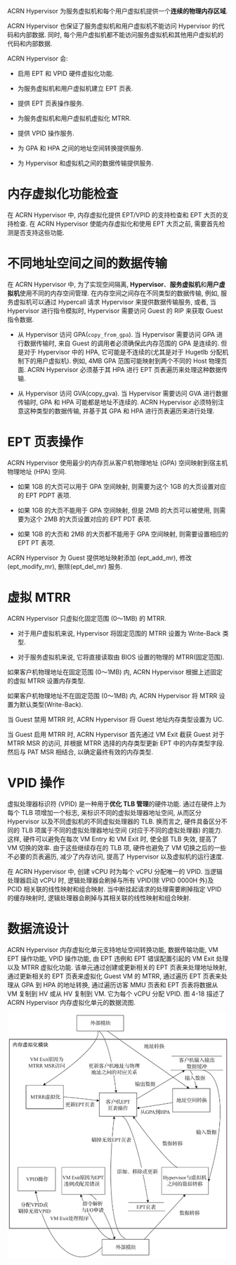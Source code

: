 
ACRN Hypervisor 为服务虚拟机和每个用户虚拟机提供一个**连续的物理内存区域**.

ACRN Hypervisor 也保证了服务虚拟机和用户虚拟机不能访问 Hypervisor 的代码和内部数据. 同时, 每个用户虚拟机都不能访问服务虚拟机和其他用户虚拟机的代码和内部数据.

ACRN Hypervisor 会:

* 启用 EPT 和 VPID 硬件虚拟化功能.

* 为服务虚拟机和用户虚拟机建立 EPT 页表.

* 提供 EPT 页表操作服务.

* 为服务虚拟机和用户虚拟机虚拟化 MTRR.

* 提供 VPID 操作服务.

* 为 GPA 和 HPA 之间的地址空间转换提供服务.

* 为 Hypervisor 和虚拟机之间的数据传输提供服务.

# 内存虚拟化功能检查

在 ACRN Hypervisor 中, 内存虚拟化提供 EPT/VPID 的支持检查和 EPT 大页的支持检查. 在 ACRN Hypervisor 使能内存虚拟化和使用 EPT 大页之前, 需要首先检测是否支持这些功能.

# 不同地址空间之间的数据传输

在 ACRN Hypervisor 中, 为了实现空间隔离, **Hypervisor**、**服务虚拟机**和**用户虚拟机**使用不同的内存空间管理. 在内存空间之间存在不同类型的数据传输, 例如, 服务虚拟机可以通过 Hypercall 请求 Hypervisor 来提供数据传输服务, 或者, 当 Hypervisor 进行指令模拟时, Hypervisor 需要访问 Guest 的 RIP 来获取 Guest 指令数据.

* 从 Hypervisor 访问 GPA(`copy_from_gpa`). 当 Hypervisor 需要访问 GPA 进行数据传输时, 来自 Guest 的调用者必须确保此内存范围的 GPA 是连续的. 但是对于 Hypervisor 中的 HPA, 它可能是不连续的(尤其是对于 Hugetlb 分配机制下的用户虚拟机)​. 例如, 4MB GPA 范围可能映射到两个不同的 Host 物理页面. ACRN Hypervisor 必须基于其 HPA 进行 EPT 页表遍历来处理这种数据传输.

* 从 Hypervisor 访问 GVA(copy_gva). 当 Hypervisor 需要访问 GVA 进行数据传输时, GPA 和 HPA 可能都是地址不连续的. ACRN Hypervisor 必须特别注意这种类型的数据传输, 并基于其 GPA 和 HPA 进行页表遍历来进行处理.

# EPT 页表操作

ACRN Hypervisor 使用最少的内存页从客户机物理地址 (GPA) 空间映射到宿主机物理地址 (HPA) 空间.

* 如果 1GB 的大页可以用于 GPA 空间映射, 则需要为这个 1GB 的大页设置对应的 EPT PDPT 表项.

* 如果 1GB 的大页不能用于 GPA 空间映射, 但是 2MB 的大页可以被使用, 则需要为这个 2MB 的大页设置对应的 EPT PDT 表项.

* 如果 1GB 的大页和 2MB 的大页都不能用于 GPA 空间映射, 则需要设置相应的 EPT PT 表项.

ACRN Hypervisor 为 Guest 提供地址映射添加 (ept_add_mr), 修改(ept_modify_mr), 删除(ept_del_mr) 服务.

# 虚拟 MTRR

ACRN Hypervisor 只虚拟化固定范围 (0～1MB) 的 MTRR.

* 对于用户虚拟机来说, Hypervisor 将固定范围的 MTRR 设置为 Write-Back 类型.

* 对于服务虚拟机来说, 它将直接读取由 BIOS 设置的物理的 MTRR(固定范围)​.

如果客户机物理地址在固定范围 (0～1MB) 内, ACRN Hypervisor 根据上述固定的虚拟 MTRR 设置内存类型.

如果客户机物理地址不在固定范围 (0～1MB) 内, ACRN Hypervisor 将 MTRR 设置为默认类型(Write-Back).

当 Guest 禁用 MTRR 时, ACRN Hypervisor 将 Guest 地址内存类型设置为 UC.

当 Guest 启用 MTRR 时, ACRN Hypervisor 首先通过 VM Exit 截获 Guest 对于 MTRR MSR 的访问, 并根据 MTRR 选择的内存类型更新 EPT 中的内存类型字段. 然后与 PAT MSR 相结合, 以确定最终有效的内存类型.

# VPID 操作

虚拟处理器标识符 (VPID) 是一种用于**优化 TLB 管理**的硬件功能. 通过在硬件上为每个 TLB 项增加一个标志, 来标识不同的虚拟处理器地址空间, 从而区分 Hypervisor 以及不同虚拟机的不同虚拟处理器的 TLB. 换而言之, 硬件具备区分不同的 TLB 项属于不同的虚拟处理器地址空间 (对应于不同的虚拟处理器) 的能力. 这样, 硬件可以避免在每次 VM Entry 和 VM Exit 时, 使全部 TLB 失效, 提高了 VM 切换的效率. 由于这些继续存在的 TLB 项, 硬件也避免了 VM 切换之后的一些不必要的页表遍历, 减少了内存访问, 提高了 Hypervisor 以及虚拟机的运行速度.

在 ACRN Hypervisor 中, 创建 vCPU 时为每个 vCPU 分配唯一的 VPID. 当逻辑处理器启动 vCPU 时, 逻辑处理器会刷掉与所有 VPID(除 VPID 0000H 外)及 PCID 相关联的线性映射和组合映射. 当中断挂起请求的处理需要刷掉指定 VPID 的缓存映射时, 逻辑处理器会刷掉与其相关联的线性映射和组合映射.

# 数据流设计

ACRN Hypervisor 内存虚拟化单元支持地址空间转换功能, 数据传输功能, VM EPT 操作功能, VPID 操作功能, 由 EPT 违例和 EPT 错误配置引起的 VM Exit 处理以及 MTRR 虚拟化功能. 该单元通过创建或更新相关的 EPT 页表来处理地址映射, 通过更新相关的 EPT 页表来虚拟化 Guest VM 的 MTRR, 通过遍历 EPT 页表来处理从 GPA 到 HPA 的地址转换, 通过遍历访客 MMU 页表和 EPT 页表将数据从 VM 复制到 HV 或从 HV 复制到 VM. 它为每个 vCPU 分配 VPID. 图 4-18 描述了 ACRN Hypervisor 内存虚拟化单元的数据流图.

![2024-10-23-19-27-27.png](./images/2024-10-23-19-27-27.png)


